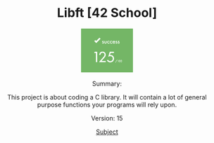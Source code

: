 <h1 align="center"> Libft [42 School] </h1>

<p align="center">
  <img src="./RMfile/evaluation.png" height="100" alt="Evaluation"/>
</p>
<!-- <p align="center">
  <a href="https://github.com/JaeSeoKim/badge42">
  <img src="https://badge42.vercel.app/api/v2/cld6lomfp00250fl5aqiuznp2/stats?cursusId=9&coalitionId=piscine"/>
  </a>
</p> -->
<p align="center">Summary:</p>
<p align="center">
This project is about coding a C library.
It will contain a lot of general purpose functions your programs will rely upon.</p>
<p align="center">Version: 15</p>

<p align="center"><a href="./RMfile/en.subject.pdf">Subject</a></p>
